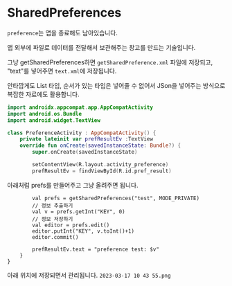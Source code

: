 # SharedPreferences

`preference`는 앱을 종료해도 남아있습니다.

앱 외부에 파일로 데이터를 전달해서 보관해주는 창고를 만드는 기술입니다.

그냥 getSharedPreferences하면 `getSharedPreference.xml` 파일에 저장되고,
"text"를 넣어주면 `text.xml`에 저장됩니다.

안타깝게도 List 타입, 순서가 있는 타입은 넣어줄 수 없어서
JSon을 넣어주는 방식으로 복잡한 자료에도 활용합니다.

```kotlin
import androidx.appcompat.app.AppCompatActivity
import android.os.Bundle
import android.widget.TextView

class PreferenceActivity : AppCompatActivity() {
    private lateinit var prefResultEv :TextView
    override fun onCreate(savedInstanceState: Bundle?) {
        super.onCreate(savedInstanceState)

        setContentView(R.layout.activity_preference)
        prefResultEv = findViewById(R.id.pref_result)

```

아래처럼 prefs를 만들어주고 그냥 올려주면 됩니다.

```
        val prefs = getSharedPreferences("test", MODE_PRIVATE)
        // 정보 추출하기
        val v = prefs.getInt("KEY", 0)
        // 정보 저장하기
        val editor = prefs.edit()
        editor.putInt("KEY", v.toInt()+1)
        editor.commit()

        prefResultEv.text = "preference test: $v"
    }
}
```

아래 위치에 저장되면서 관리됩니다.
`2023-03-17 10 43 55.png`
